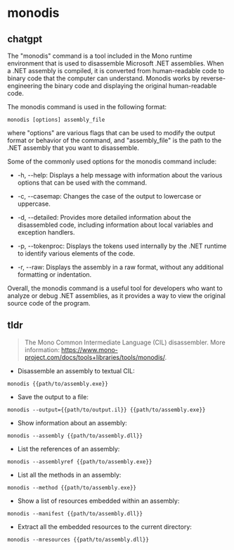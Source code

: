 # monodis 
## chatgpt 
The "monodis" command is a tool included in the Mono runtime environment that is used to disassemble Microsoft .NET assemblies. When a .NET assembly is compiled, it is converted from human-readable code to binary code that the computer can understand. Monodis works by reverse-engineering the binary code and displaying the original human-readable code. 

The monodis command is used in the following format: 

    monodis [options] assembly_file
    
where "options" are various flags that can be used to modify the output format or behavior of the command, and "assembly_file" is the path to the .NET assembly that you want to disassemble. 

Some of the commonly used options for the monodis command include: 

- -h, --help: Displays a help message with information about the various options that can be used with the command. 

- -c, --casemap: Changes the case of the output to lowercase or uppercase. 

- -d, --detailed: Provides more detailed information about the disassembled code, including information about local variables and exception handlers. 

- -p, --tokenproc: Displays the tokens used internally by the .NET runtime to identify various elements of the code. 

- -r, --raw: Displays the assembly in a raw format, without any additional formatting or indentation. 

Overall, the monodis command is a useful tool for developers who want to analyze or debug .NET assemblies, as it provides a way to view the original source code of the program. 

## tldr 
 
> The Mono Common Intermediate Language (CIL) disassembler.
> More information: <https://www.mono-project.com/docs/tools+libraries/tools/monodis/>.

- Disassemble an assembly to textual CIL:

`monodis {{path/to/assembly.exe}}`

- Save the output to a file:

`monodis --output={{path/to/output.il}} {{path/to/assembly.exe}}`

- Show information about an assembly:

`monodis --assembly {{path/to/assembly.dll}}`

- List the references of an assembly:

`monodis --assemblyref {{path/to/assembly.exe}}`

- List all the methods in an assembly:

`monodis --method {{path/to/assembly.exe}}`

- Show a list of resources embedded within an assembly:

`monodis --manifest {{path/to/assembly.dll}}`

- Extract all the embedded resources to the current directory:

`monodis --mresources {{path/to/assembly.dll}}`
